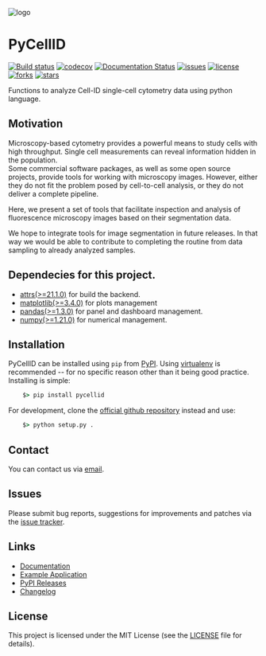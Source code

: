 ![logo](https://raw.githubusercontent.com/pyCellID/pyCellID/clementejose/docs/logo/PycellID_logo.jpg)

# PyCellID

[![Build status](https://github.com/pyCellID/pyCellID/actions/workflows/CI.yml/badge.svg)](https://github.com/pyCellID/pyCellID/actions)
[![codecov](https://codecov.io/gh/pyCellID/pyCellID/branch/main/graph/badge.svg?token=SXFRA6KCLV)](https://codecov.io/gh/pyCellID/pyCellID)
[![Documentation Status](https://readthedocs.org/projects/pycellid/badge/?version=latest)](https://pycellid.readthedocs.io/en/latest/?badge=latest)
[![issues](https://img.shields.io/github/issues/pyCellID/pyCellID)](https://img.shields.io/github/issues/pyCellID/pyCellID)
[![license](https://img.shields.io/github/license/pyCellID/pyCellID)](https://github.com/pyCellID/pyCellID/blob/main/LICENSE)
[![forks](https://img.shields.io/github/forks/pyCellID/pyCellID)](https://github.com/pyCellID/pyCellID/)
[![stars](https://img.shields.io/github/stars/pyCellID/pyCellID)](https://github.com/pyCellID/pyCellID/)

Functions to analyze Cell-ID single-cell cytometry data using python language.

## Motivation

Microscopy-based cytometry provides a powerful means to study cells with high throughput. Single cell measurements can reveal information hidden in the population.  
Some commercial software packages, as well as some open source projects, provide tools for working with microscopy images. However, either they do not fit the problem posed by cell-to-cell analysis, or they do not deliver a complete pipeline. 
 
Here, we present a set of tools that facilitate inspection and analysis of fluorescence microscopy images based on their segmentation data. 
 
We hope to integrate tools for image segmentation in future releases. In that way we would be able to contribute to completing the routine from data sampling to already analyzed samples.

## Dependecies for this project.

- [attrs(>=21.1.0)](https://www.attrs.org/en/stable/) for build the backend.
- [matplotlib(>=3.4.0)](https://matplotlib.org/) for plots management
- [pandas(>=1.3.0)](https://pandas.pydata.org/) for panel and dashboard management.
- [numpy(>=1.21.0)](https://numpy.org/) for numerical management.

## Installation


PyCellID can be installed using ``pip`` from [PyPI](http://pypi.python.org/pypi/pycellid). Using [virtualenv](http://www.virtualenv.org/en/latest/) is recommended -- for no specific reason other than it being good practice. Installing is simple:

```cmd
    $> pip install pycellid
```
   

For development, clone the [official github repository](https://github.com/https://github.com/pyCellID/pyCellID>) instead and use:

```cmd
    $> python setup.py .
```

## Contact

You can contact us via [email](clemente.jac@gmail.com).

## Issues

Please submit bug reports, suggestions for improvements and patches via
the [issue tracker](https://github.com/pyCellID/pyCellID/issues).

## Links

- [Documentation](https://pycellid.readthedocs.io)
- [Example Application](https://github.com/pyCellID/pyCellID/blob/main/docs/source/notes/examples.ipynb)
- [PyPI Releases](https://pypi.org/project/PyCellID/)
- [Changelog](https://github.com/pyCellID/pyCellID/blob/main/CHANGELOG.rst)


## License

This project is licensed under the MIT License (see the
[LICENSE](https://github.com/pyCellID/pyCellID/blob/main/LICENSE) file for details).
